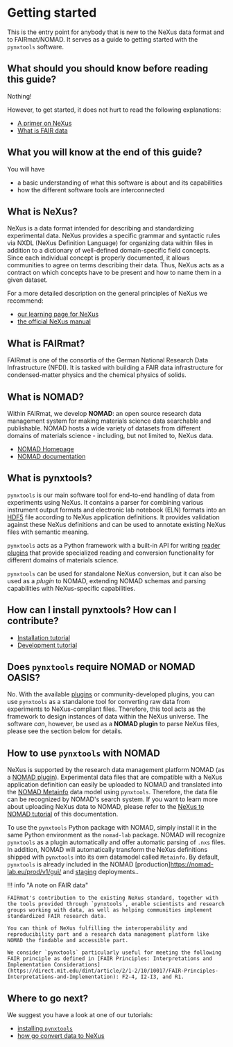 # Getting started

This is the entry point for anybody that is new to the NeXus data format and to FAIRmat/NOMAD. It serves as a guide to getting started with the `pynxtools` software.

## What should you should know before reading this guide?

Nothing!

However, to get started, it does not hurt to read the following explanations:

- [A primer on NeXus](learn/nexus/nexus-primer.md)
- [What is FAIR data](https://www.nature.com/articles/sdata201618)

## What you will know at the end of this guide?

You will have

- a basic understanding of what this software is about and its capabilities
- how the different software tools are interconnected

## What is NeXus?

NeXus is a data format intended for describing and standardizing experimental data. NeXus provides a specific grammar and syntactic rules via NXDL (NeXus Definition Language) for organizing data within files in addition to a dictionary of well-defined domain-specific field concepts. Since each individual concept is properly documented, it allows communities to agree on terms describing their data. Thus, NeXus acts as a contract on which concepts have to be present and how to name them in a given dataset.

For a more detailed description on the general principles of NeXus we recommend:

- [our learning page for NeXus](learn/nexus/nexus-primer.md)
- [the official NeXus manual](https://manual.nexusformat.org/)

## What is FAIRmat?

FAIRmat is one of the consortia of the German National Research Data Infrastructure (NFDI). It is tasked with building a FAIR data infrastructure for condensed-matter physics and the chemical physics of solids.

## What is NOMAD?

Within FAIRmat, we develop **NOMAD**: an open source research data management system for making materials science data searchable and publishable. NOMAD hosts a wide variety of datasets from different domains of materials science - including, but not limited to, NeXus data.

- [NOMAD Homepage](https://nomad-lab.eu/)
- [NOMAD documentation](https://nomad-lab.eu/prod/v1/staging/docs/)

## What is pynxtools?

`pynxtools` is our main software tool for end-to-end handling of data from experiments using NeXus. It contains a parser for combining various instrument output formats and electronic lab notebook (ELN) formats into an [HDF5](https://support.hdfgroup.org/HDF5/) file according to NeXus application definitions. It provides validation against these NeXus definitions and can be used to annotate existing NeXus files with semantic meaning.

`pynxtools` acts as a Python framework with a built-in API for writing [reader plugins](reference/plugins.md) that provide specialized reading and conversion functionality for different domains of materials science.

`pynxtools` can be used for standalone NeXus conversion, but it can also be used as a _plugin_ to NOMAD, extending NOMAD schemas and parsing capabilities with NeXus-specific capabilities.

## How can I install pynxtools? How can I contribute?

- [Installation tutorial](./tutorial/installation.md)
- [Development tutorial](./tutorial/contributing.md)

## Does `pynxtools` require NOMAD or NOMAD OASIS?

No. With the available [plugins](./reference/plugins.md) or community-developed plugins, you can use `pynxtools` as a standalone tool for converting raw data from experiments to NeXus-compliant files. Therefore, this tool acts as the framework to design instances of data within the NeXus universe. The software _can_, however, be used as a **NOMAD plugin** to parse NeXus files, please see the section below for details.

## How to use `pynxtools` with NOMAD

NeXus is supported by the research data management platform NOMAD (as a [NOMAD plugin](https://nomad-lab.eu/prod/v1/docs/howto/plugins/plugins.html)). Experimental data files that are compatible with a NeXus application definition can easily be uploaded to NOMAD and translated into the [NOMAD Metainfo](https://nomad-lab.eu/prod/v1/gui/analyze/metainfo/pynxtools) data model using `pynxtools`. Therefore, the data file can be recognized by NOMAD's search system. If you want to learn more about uploading NeXus data to NOMAD, please refer to the [NeXus to NOMAD tutorial](./tutorial/nexus-to-nomad.md) of this documentation.
	
To use the `pynxtools` Python package with NOMAD, simply install it in the same Python environment as the `nomad-lab` package. NOMAD will recognize `pynxtools` as a plugin automatically and offer automatic parsing of `.nxs` files. In addition, NOMAD will automatically transform the NeXus definitions shipped with `pynxtools` into its own datamodel called `Metainfo`. By default, `pynxtools` is already included in the NOMAD [production]https://nomad-lab.eu/prod/v1/gui/ and [staging](https://nomad-lab.eu/prod/v1/staging/gui/) deployments..

!!! info "A note on FAIR data"

    FAIRmat's contribution to the existing NeXus standard, together with the tools provided through `pynxtools`, enable scientists and research groups working with data, as well as helping communities implement standardized FAIR research data.

    You can think of NeXus fulfilling the interoperability and reproducibility part and a research data management platform like NOMAD the findable and accessible part.

    We consider `pynxtools` particularly useful for meeting the following FAIR principle as defined in [FAIR Principles: Interpretations and Implementation Considerations](https://direct.mit.edu/dint/article/2/1-2/10/10017/FAIR-Principles-Interpretations-and-Implementation): F2-4, I2-I3, and R1.

## Where to go next?

We suggest you have a look at one of our tutorials:

- [installing `pynxtools`](tutorial/installation.md)
- [how go convert data to NeXus](tutorial/converting-data-to-nexus.md)